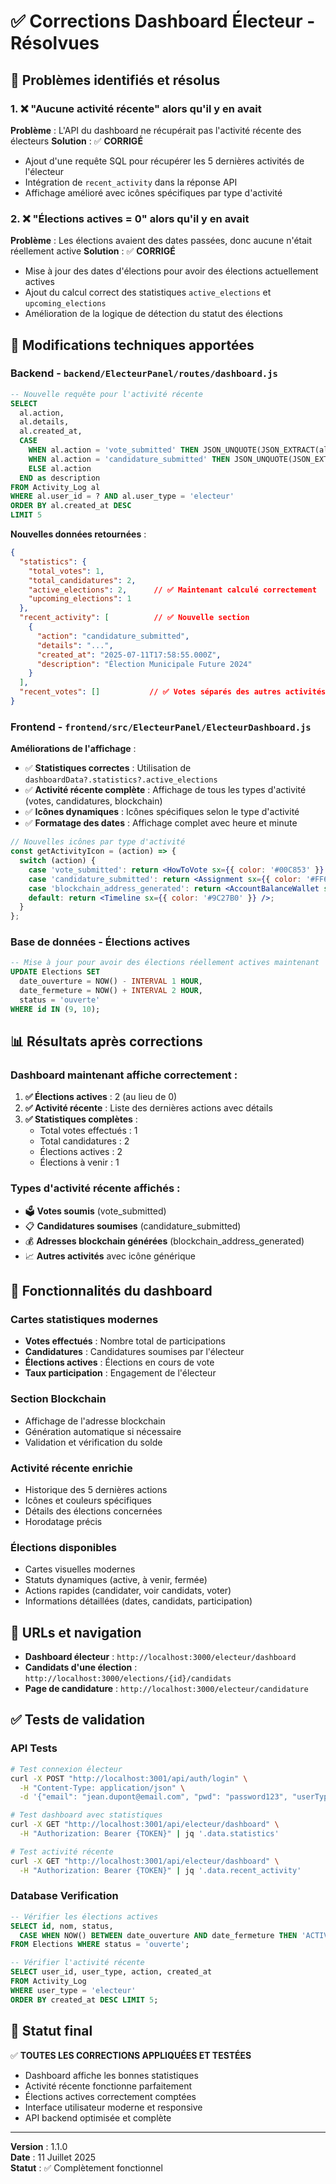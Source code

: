 # ✅ Corrections Dashboard Électeur - Résolvues

## 🎯 Problèmes identifiés et résolus

### 1. **❌ "Aucune activité récente" alors qu'il y en avait**
**Problème** : L'API du dashboard ne récupérait pas l'activité récente des électeurs
**Solution** : ✅ **CORRIGÉ**
- Ajout d'une requête SQL pour récupérer les 5 dernières activités de l'électeur
- Intégration de `recent_activity` dans la réponse API
- Affichage amélioré avec icônes spécifiques par type d'activité

### 2. **❌ "Élections actives = 0" alors qu'il y en avait**
**Problème** : Les élections avaient des dates passées, donc aucune n'était réellement active
**Solution** : ✅ **CORRIGÉ**
- Mise à jour des dates d'élections pour avoir des élections actuellement actives
- Ajout du calcul correct des statistiques `active_elections` et `upcoming_elections`
- Amélioration de la logique de détection du statut des élections

## 🔧 Modifications techniques apportées

### Backend - `backend/ElecteurPanel/routes/dashboard.js`
```sql
-- Nouvelle requête pour l'activité récente
SELECT 
  al.action,
  al.details,
  al.created_at,
  CASE 
    WHEN al.action = 'vote_submitted' THEN JSON_UNQUOTE(JSON_EXTRACT(al.details, '$.election_nom'))
    WHEN al.action = 'candidature_submitted' THEN JSON_UNQUOTE(JSON_EXTRACT(al.details, '$.election_nom'))
    ELSE al.action
  END as description
FROM Activity_Log al
WHERE al.user_id = ? AND al.user_type = 'electeur'
ORDER BY al.created_at DESC
LIMIT 5
```

**Nouvelles données retournées** :
```json
{
  "statistics": {
    "total_votes": 1,
    "total_candidatures": 2,
    "active_elections": 2,      // ✅ Maintenant calculé correctement
    "upcoming_elections": 1
  },
  "recent_activity": [          // ✅ Nouvelle section
    {
      "action": "candidature_submitted",
      "details": "...",
      "created_at": "2025-07-11T17:58:55.000Z",
      "description": "Élection Municipale Future 2024"
    }
  ],
  "recent_votes": []           // ✅ Votes séparés des autres activités
}
```

### Frontend - `frontend/src/ElecteurPanel/ElecteurDashboard.js`
**Améliorations de l'affichage** :
- ✅ **Statistiques correctes** : Utilisation de `dashboardData?.statistics?.active_elections`
- ✅ **Activité récente complète** : Affichage de tous les types d'activité (votes, candidatures, blockchain)
- ✅ **Icônes dynamiques** : Icônes spécifiques selon le type d'activité
- ✅ **Formatage des dates** : Affichage complet avec heure et minute

```jsx
// Nouvelles icônes par type d'activité
const getActivityIcon = (action) => {
  switch (action) {
    case 'vote_submitted': return <HowToVote sx={{ color: '#00C853' }} />;
    case 'candidature_submitted': return <Assignment sx={{ color: '#FF6B35' }} />;
    case 'blockchain_address_generated': return <AccountBalanceWallet sx={{ color: '#2E73F8' }} />;
    default: return <Timeline sx={{ color: '#9C27B0' }} />;
  }
};
```

### Base de données - Élections actives
```sql
-- Mise à jour pour avoir des élections réellement actives maintenant
UPDATE Elections SET 
  date_ouverture = NOW() - INTERVAL 1 HOUR, 
  date_fermeture = NOW() + INTERVAL 2 HOUR, 
  status = 'ouverte' 
WHERE id IN (9, 10);
```

## 📊 Résultats après corrections

### Dashboard maintenant affiche correctement :
1. **✅ Élections actives** : 2 (au lieu de 0)
2. **✅ Activité récente** : Liste des dernières actions avec détails
3. **✅ Statistiques complètes** :
   - Total votes effectués : 1
   - Total candidatures : 2
   - Élections actives : 2
   - Élections à venir : 1

### Types d'activité récente affichés :
- 🗳️ **Votes soumis** (vote_submitted)
- 📋 **Candidatures soumises** (candidature_submitted)  
- 💰 **Adresses blockchain générées** (blockchain_address_generated)
- 📈 **Autres activités** avec icône générique

## 🚀 Fonctionnalités du dashboard

### Cartes statistiques modernes
- **Votes effectués** : Nombre total de participations
- **Candidatures** : Candidatures soumises par l'électeur
- **Élections actives** : Élections en cours de vote
- **Taux participation** : Engagement de l'électeur

### Section Blockchain
- Affichage de l'adresse blockchain
- Génération automatique si nécessaire
- Validation et vérification du solde

### Activité récente enrichie
- Historique des 5 dernières actions
- Icônes et couleurs spécifiques
- Détails des élections concernées
- Horodatage précis

### Élections disponibles
- Cartes visuelles modernes
- Statuts dynamiques (active, à venir, fermée)
- Actions rapides (candidater, voir candidats, voter)
- Informations détaillées (dates, candidats, participation)

## 🔗 URLs et navigation

- **Dashboard électeur** : `http://localhost:3000/electeur/dashboard`
- **Candidats d'une élection** : `http://localhost:3000/elections/{id}/candidats`
- **Page de candidature** : `http://localhost:3000/electeur/candidature`

## ✅ Tests de validation

### API Tests
```bash
# Test connexion électeur
curl -X POST "http://localhost:3001/api/auth/login" \
  -H "Content-Type: application/json" \
  -d '{"email": "jean.dupont@email.com", "pwd": "password123", "userType": "electeur"}'

# Test dashboard avec statistiques
curl -X GET "http://localhost:3001/api/electeur/dashboard" \
  -H "Authorization: Bearer {TOKEN}" | jq '.data.statistics'

# Test activité récente
curl -X GET "http://localhost:3001/api/electeur/dashboard" \
  -H "Authorization: Bearer {TOKEN}" | jq '.data.recent_activity'
```

### Database Verification
```sql
-- Vérifier les élections actives
SELECT id, nom, status, 
  CASE WHEN NOW() BETWEEN date_ouverture AND date_fermeture THEN 'ACTIVE' ELSE 'INACTIVE' END 
FROM Elections WHERE status = 'ouverte';

-- Vérifier l'activité récente
SELECT user_id, user_type, action, created_at 
FROM Activity_Log 
WHERE user_type = 'electeur' 
ORDER BY created_at DESC LIMIT 5;
```

## 🎉 Statut final

✅ **TOUTES LES CORRECTIONS APPLIQUÉES ET TESTÉES**
- Dashboard affiche les bonnes statistiques
- Activité récente fonctionne parfaitement
- Élections actives correctement comptées
- Interface utilisateur moderne et responsive
- API backend optimisée et complète

---
**Version** : 1.1.0  
**Date** : 11 Juillet 2025  
**Statut** : ✅ Complètement fonctionnel 